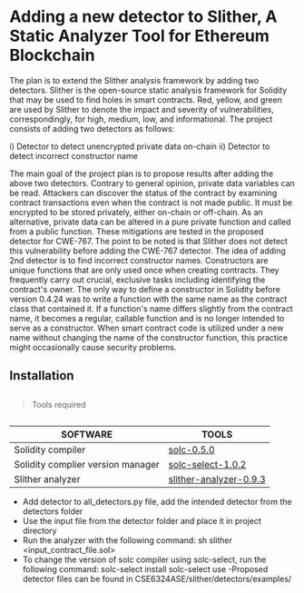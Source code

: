 # Adding a new detector to Slither, A Static Analyzer Tool for Ethereum Blockchain

The plan is to extend the Slither analysis framework by adding two detectors. Slither is the open-source static analysis framework for Solidity that may be used to find holes in smart contracts. Red, yellow, and green are used by Slither to denote the impact and severity of vulnerabilities, correspondingly, for high, medium, low, and informational. The project consists of adding two detectors as follows:

i) Detector to detect unencrypted private data on-chain ii)	Detector to detect incorrect constructor name 

The main goal of the project plan is to propose results after adding the above two detectors. Contrary to general opinion, private data variables can be read. Attackers can discover the status of the contract by examining contract transactions even when the contract is not made public. It must be encrypted to be stored privately, either on-chain or off-chain. As an alternative, private data can be altered in a pure private function and called from a public function. These mitigations are tested in the proposed detector for CWE-767. The point to be noted is that Slither does not detect this vulnerability before adding the CWE-767 detector. 
The idea of adding 2nd detector is to find incorrect constructor names. Constructors are unique functions that are only used once when creating contracts. They frequently carry out crucial, exclusive tasks including identifying the contract's owner. The only way to define a constructor in Solidity before version 0.4.24 was to write a function with the same name as the contract class that contained it. If a function's name differs slightly from the contract name, it becomes a regular, callable function and is no longer intended to serve as a constructor. When smart contract code is utilized under a new name without changing the name of the constructor function, this practice might occasionally cause security problems.

## Installation
## 
> Tools required

##
| SOFTWARE | TOOLS |
| -------- | ------ |
| Solidity compiler | [solc-0.5.0](https://docs.soliditylang.org/en/v0.8.17/installing-solidity.html) |
| Solidity complier version manager | [solc-select-1.0.2](https://github.com/crytic/solc-select) |
| Slither analyzer | [slither-analyzer-0.9.3](https://github.com/crytic/slither) |

- Add detector to all_detectors.py file, add the intended detector from the detectors folder
- Use the input file from the detector folder and place it in project directory
- Run the analyzer with the following command: 
    sh
    slither <input_contract_file.sol>
- To change the version of solc compiler using solc-select, run the following command:
    solc-select install <version>
    solc-select use <version>
-Proposed detector files can be found in CSE6324ASE/slither/detectors/examples/
    


    
